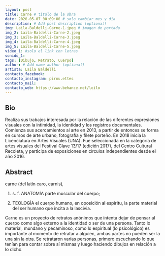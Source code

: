 ```yaml
---
layout: post
title: Carne # titulo de la obra
date: 2020-05-07 00:09:00 # solo cambiar mes y dia
description: # Add post description (optional)
img: Laila-Baldelli-Carne-1.jpeg # imagen de portada
img_2: Laila-Baldelli-Carne-2.jpeg
img_3: Laila-Baldelli-Carne-3.jpeg
img_4: Laila-Baldelli-Carne-4.jpeg
img_5: Laila-Baldelli-Carne-5.jpeg
video_1: #solo el link con letras
sonido_1:
tags: [Dibujo, Retrato, Cuerpo]
author: # Add name author (optional)
artista: Laila Baldelli
contacto_facebook:
contacto_instagram: pirou.ettes
contacto_mail:
contacto_web: https://www.behance.net/loilo
---
```


## Bio

Realiza sus trabajos interesada por la relación de las diferentes expresiones visuales con la intimidad, la identidad y los registros documentales. 
Comienza sus acercamientos al arte en 2013, a partir de entonces se forma en cursos de arte urbano, fotografía y filete porteño. En 2018 inicia la Licenciatura en Artes Visuales (UNA). Fue seleccionada en la categoría de artes visuales del Festival Clave 13/17 (edición 2017), del Centro Cultural Recoleta, y participa de exposiciones en círculos independientes desde el año 2016. 

## Abstract

carne (del latín caro, carnis),

1. s. f. ANATOMÍA parte muscular del cuerpo;

2. TEOLOGÍA el cuerpo humano, en oposición al espíritu, la parte material del ser humano que incita a la lascivia.


Carne es un proyecto de retratos anónimos que intenta dejar de pensar al cuerpo como algo externo a la identidad o ser de una persona. Tanto lo material, mundano y pecaminoso, como lo espiritual (lo psicológico) es importante al momento de retratar a alguien, ambas partes no pueden ser la una sin la otra.
Se retrataron varias personas, primero escuchando lo que tenían para contar sobre sí mismas y luego haciendo dibujos en relación a lo dicho.
